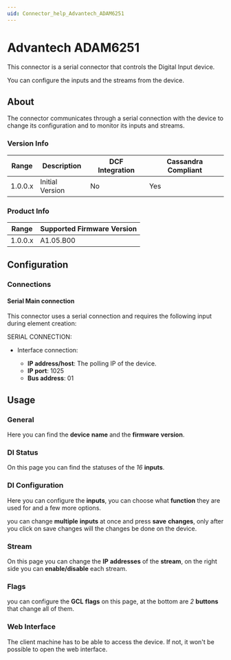 ```yaml
---
uid: Connector_help_Advantech_ADAM6251
---
```


# Advantech ADAM6251

This connector is a serial connector that controls the Digital Input device.

You can configure the inputs and the streams from the device.

## About

The connector communicates through a serial connection with the device to change its configuration and to monitor its inputs and streams.

### Version Info

| Range | Description | DCF Integration | Cassandra Compliant |
|------------------|-----------------|---------------------|-------------------------|
| 1.0.0.x          | Initial Version | No                  | Yes                     |

### Product Info

| Range | Supported Firmware Version |
|------------------|-----------------------------|
| 1.0.0.x          | A1.05.B00                   |

## Configuration

### Connections

#### Serial Main connection

This connector uses a serial connection and requires the following input during element creation:

SERIAL CONNECTION:

- Interface connection:

  - **IP address/host**: The polling IP of the device.
  - **IP port**: 1025
  - **Bus address**: 01

## Usage

### General

Here you can find the **device** **name** and the **firmware** **version**.

### DI Status

On this page you can find the statuses of the *16* **inputs**.

### DI Configuration

Here you can configure the **inputs**, you can choose what **function** they are used for and a few more options.

you can change **multiple** **inputs** at once and press **save** **changes**, only after you click on save changes will the changes be done on the device.

### Stream

On this page you can change the **IP** **addresses** of the **stream**, on the right side you can **enable/disable** each stream.

### Flags

you can configure the **GCL** **flags** on this page, at the bottom are *2* **buttons** that change all of them.

### Web Interface

The client machine has to be able to access the device. If not, it won't be possible to open the web interface.
